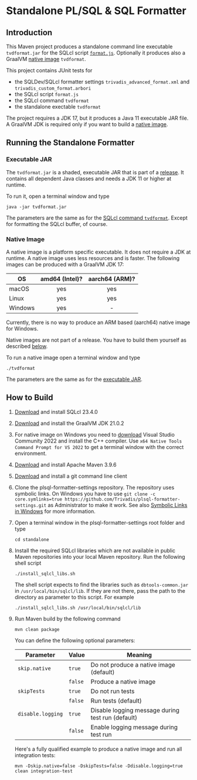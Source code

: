 # Standalone PL/SQL & SQL Formatter

## Introduction

This Maven project produces a standalone command line executable `tvdformat.jar` for the SQLcl script [`format.js`](../sqlcl/format.js). Optionally it produces also a GraalVM [native image](https://www.graalvm.org/reference-manual/native-image/) `tvdformat`.

This project contains JUnit tests for

- the SQLDev/SQLcl formatter settings `trivadis_advanced_format.xml` and `trivadis_custom_format.arbori`
- the SQLcl script `format.js`
- the SQLcl command `tvdformat`
- the standalone exectable `tvdformat` 

The project requires a JDK 17, but it produces a Java 11 executable JAR file. A GraalVM JDK is required only if you want to build a [native image](https://www.graalvm.org/reference-manual/native-image/).

## Running the Standalone Formatter

### Executable JAR

The `tvdformat.jar` is a shaded, executable JAR that is part of a [release](https://github.com/Trivadis/plsql-formatter-settings/releases). It contains all dependent Java classes and needs a JDK 11 or higher at runtime.

To run it, open a terminal window and type

```
java -jar tvdformat.jar
```

The parameters are the same as for the [SQLcl command `tvdformat`](../sqlcl/README.md#register-script-formatjs-as-sqlcl-command-tvdformat). Except for formatting the SQLcl buffer, of course.

### Native Image

A native image is a platform specific executable. It does not require a JDK at runtime. A native image uses less resources and is faster. The following images can be produced with a GraalVM JDK 17:

| OS      | amd64 (Intel)? | aarch64 (ARM)? |
|---------|:--------------:|:--------------:|
| macOS   |      yes       |      yes       |
| Linux   |      yes       |      yes       |
| Windows |      yes       |       -        |

Currently, there is no way to produce an ARM based (aarch64) native image for Windows. 

Native images are not part of a release. You have to build them yourself as described [below](#how-to-build).

To run a native image open a terminal window and type

```
./tvdformat
```

The parameters are the same as for the [executable JAR](#executable-jar).

## How to Build

1. [Download](https://www.oracle.com/tools/downloads/sqlcl-downloads.html) and install SQLcl 23.4.0
2. [Download](https://github.com/graalvm/graalvm-ce-builds/releases/tag/jdk-17.0.9) and install the GraalVM JDK 21.0.2
3. For native image on Windows you need to [download](https://visualstudio.microsoft.com/downloads/) Visual Studio Community 2022 and install the C++ compiler. Use `x64 Native Tools Command Prompt for VS 2022` to get a terminal window with the correct environment.
4. [Download](https://maven.apache.org/download.cgi) and install Apache Maven 3.9.6
5. [Download](https://git-scm.com/downloads) and install a git command line client
6. Clone the plsql-formatter-settings repository. The repository uses symbolic links. On Windows you have to use `git clone -c core.symlinks=true https://github.com/Trivadis/plsql-formatter-settings.git` as Administrator to make it work. See also [Symbolic Links in Windows](https://github.com/git-for-windows/git/wiki/Symbolic-Links) for more information.
7. Open a terminal window in the plsql-formatter-settings root folder and type

    ```
    cd standalone
    ```
8. Install the required SQLcl libraries which are not available in public Maven repositories into your local Maven repository. Run the following shell script

    ```
    ./install_sqlcl_libs.sh
    ```

    The shell script expects to find the libraries such as `dbtools-common.jar` in `/usr/local/bin/sqlcl/lib`. If they are not there, pass the path to the directory as parameter to this script. For example

    ```
    ./install_sqlcl_libs.sh /usr/local/bin/sqlcl/lib
    ```

9. Run Maven build by the following command

    ```
    mvn clean package
    ```

    You can define the following optional parameters: 

    | Parameter                  | Value   | Meaning                                           |
    | -------------------------- | ------- |---------------------------------------------------|
    | `skip.native`              | `true`  | Do not produce a native image (default)           |
    |                            | `false` | Produce a native image                            |
    | `skipTests`                | `true`  | Do not run tests                                  |
    |                            | `false` | Run tests (default)                               |
    | `disable.logging`          | `true`  | Disable logging message during test run (default) |
    |                            | `false` | Enable logging message during test run            |

    Here's a fully qualified example to produce a native image and run all integration tests:

    ```
    mvn -Dskip.native=false -DskipTests=false -Ddisable.logging=true clean integration-test
    ```
